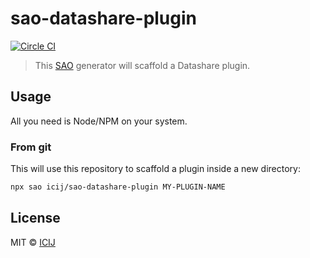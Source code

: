 # sao-datashare-plugin

[![Circle CI](https://circleci.com/gh/ICIJ/sao-datashare-plugin.png)](https://circleci.com/gh/ICIJ/sao-datashare-plugin)

> This [SAO](https://github.com/saojs/sao) generator will scaffold a Datashare plugin.

## Usage

All you need is Node/NPM on your system.

### From git

This will use this repository to scaffold a plugin inside a new directory:

```bash
npx sao icij/sao-datashare-plugin MY-PLUGIN-NAME
```

## License

MIT &copy; [ICIJ](https://icij.org)
